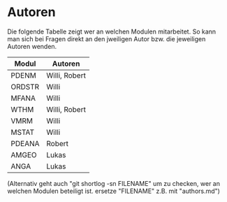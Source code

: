 # Autoren

Die folgende Tabelle zeigt wer an welchen Modulen mitarbeitet. So kann man sich bei Fragen direkt an den jweiligen Autor bzw. die jeweiligen Autoren wenden. 

| Modul  | Autoren              |
| ------ | ------               |
| PDENM  | Willi, Robert        |
| ORDSTR | Willi                |
| MFANA  | Willi                |
| WTHM   | Willi, Robert        |
| VMRM   | Willi                |
| MSTAT  | Willi                |
| PDEANA | Robert               |
| AMGEO  | Lukas                |
| ANGA   | Lukas                |

(Alternativ geht auch "git shortlog -sn FILENAME" um zu checken, wer an welchen Modulen beteiligt ist. ersetze "FILENAME" z.B. mit "authors.md")
